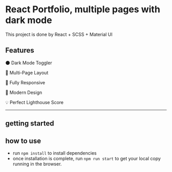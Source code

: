 # React Portfolio, multiple pages with dark mode

This project is done by React + SCSS + Material UI

## Features

🌑 Dark Mode Toggler

📖 Multi-Page Layout

📱 Fully Responsive

🎨 Modern Design

💡 Perfect Lighthouse Score

---

## getting started

## how to use

- run `npm install` to install dependencies
- once installation is complete, run `npm run start` to get your local copy running in the browser.

